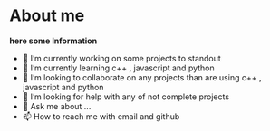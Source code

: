 # About me


**here some Information** 

- 🔭 I’m currently working on some projects to standout
- 🌱 I’m currently learning c++ , javascript and python
- 👯 I’m looking to collaborate on any projects than are using c++ , javascript and python
- 🤔 I’m looking for help with any of not complete projects
- 💬 Ask me about ...
- 📫 How to reach me with email and github
